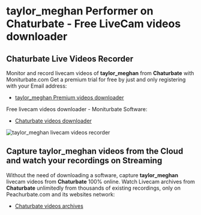 # taylor_meghan Performer on Chaturbate - Free LiveCam videos downloader

## Chaturbate Live Videos Recorder

Monitor and record livecam videos of **taylor_meghan** from **Chaturbate** with Moniturbate.com
Get a premium trial for free by just and only registering with your Email address:
* [taylor_meghan Premium videos downloader](https://moniturbate.com/request-demo-licence-key.html)

Free livecam videos downloader - Moniturbate Software:
* [Chaturbate videos downloader](https://moniturbate.com/moniturbate-download-software.html)

![taylor_meghan livecam videos recorder](https://peachurnet.com/templates/moniturbate-software.png)


## Capture taylor_meghan videos from the Cloud and watch your recordings on Streaming

Without the need of downloading a software, capture **taylor_meghan** livecam videos from **Chaturbate** 100% online.
Watch Livecam archives from **Chaturbate** unlimitedly from thousands of existing recordings, only on Peachurbate.com and its websites network:
* [Chaturbate videos archives](https://peachurnet.com/)
